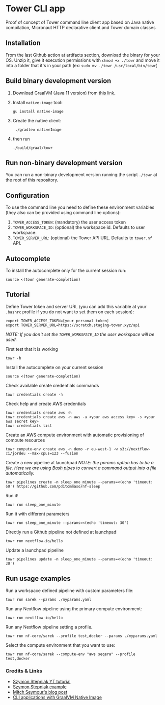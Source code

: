 # Tower CLI app

Proof of concept of Tower command line client app based on Java native compilation, 
Micronaut HTTP declarative client and Tower domain classes  

## Installation

From the last Github action at artifacts section, download the binary for your OS. Unzip it, give it execution permissions
with `chmod +x ./towr` and move it into a folder that it's in your path (ex: `sudo mv ./towr /usr/local/bin/towr`)

## Build binary development version 

1. Download GraalVM (Java 11 version) from [this link](https://github.com/graalvm/graalvm-ce-builds/releases/tag/vm-20.2.0). 

2. Install `native-image` tool:

    ```
    gu install native-image
    ``` 

3. Create the native client: 

    ```
     ./gradlew nativeImage
    ```

4. then run 

    ```
    ./build/graal/towr
    ```
  
## Run non-binary development version

You can run a non-binary development version running the script `./towr` at the root of this repository.


## Configuration

To use the command line you need to define these environment variables (they also can be provided using command line options):

 1. `TOWER_ACCESS_TOKEN`: (mandatory) the user access token 
 2. `TOWER_WORKSPACE_ID`: (optional) the workspace id. Defaults to user workspace.
 3. `TOWER_SERVER_URL`: (optional) the Tower API URL. Defaults to `tower.nf` API. 

## Autocomplete

To install the autocomplete only for the current session run:
```
source <(towr generate-completion) 
```

## Tutorial

Define Tower token and server URL (you can add this variable at your `.bashrc` profile if you do not want to
set them on each session):
```
export TOWER_ACCESS_TOKEN=[your personal token]
export TOWER_SERVER_URL=https://scratch.staging-tower.xyz/api 
```
_NOTE: If you don't set the `TOWER_WORKSPACE_ID` the user workspace will be used._

First test that it is working
```
towr -h
```

Install the autocomplete on your current session
```
source <(towr generate-completion)
```

Check available create credentials commands
```
towr credentials create -h
```

Check help and create AWS credentials
```
towr credentials create aws -h
towr credentials create aws -n aws -a <your aws access key> -s <your aws secret key> 
towr credentials list
```

Create an AWS compute environment with automatic provisioning of compute resources
```
towr compute-env create aws -n demo -r eu-west-1 -w s3://nextflow-ci/jordeu --max-cpus=123 --fusion
```

Create a new pipeline at launchpad
_NOTE: the params option has to be a file. Here we are using Bash pipes to convert a command output into a file automatically._
```
towr pipelines create -n sleep_one_minute --params=<(echo 'timeout: 60') https://github.com/pditommaso/nf-sleep
```

Run it!
```
towr run sleep_one_minute
```

Run it with different parameters
```
towr run sleep_one_minute --params=<(echo 'timeout: 30')
```

Directly run a Github pipeline not defined at launchpad
```
towr run nextflow-io/hello
```

Update a launchpad pipeline
```
towr pipelines update -n sleep_one_minute --params=<(echo 'timeout: 30')
```

## Run usage examples

Run a workspace defined pipeline with custom parameters file:
```
towr run sarek --params ./myparams.yaml
```

Run any Nextflow pipeline using the primary compute environment:
```
towr run nextflow-io/hello 
```

Run any Nextflow pipeline setting a profile.
```
towr run nf-core/sarek --profile test,docker --params ./myparams.yaml
```

Select the compute environment that you want to use:
```
towr run nf-core/sarek --compute-env "aws seqera" --profile test,docker
```


### Credits & Links 

* [Szymon Stepniak YT tutorial](https://www.youtube.com/watch?v=RPdugI8eZgo)
* [Szymon Stepniak example](https://github.com/wololock/gttp)
* [Mitch Seymour's blog post](https://medium.com/@mitch.seymour/building-native-java-clis-with-graalvm-picocli-and-gradle-2e8a8388d70d)
* [CLI applications with GraalVM Native Image](https://medium.com/graalvm/cli-applications-with-graalvm-native-image-d629a40aa0be)
